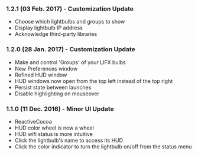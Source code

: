 ### 1.2.1 (03 Feb. 2017) - Customization Update
* Choose which lightbulbs and groups to show
* Display lightbulb IP address
* Acknowledge third-party libraries

### 1.2.0 (28 Jan. 2017) - Customization Update
* Make and control 'Groups' of your LIFX bulbs
* New Preferences window
* Refined HUD window
* HUD windows now open from the top left instead of the top right
* Persist state between launches
* Disable highlighting on mouseover

### 1.1.0 (11 Dec. 2016) - Minor UI Update
* ReactiveCocoa
* HUD color wheel is now a wheel
* HUD wifi status is more intuitive
* Click the lightbulb's name to access its HUD
* Click the color indicator to turn the lightbulb on/off from the status menu
